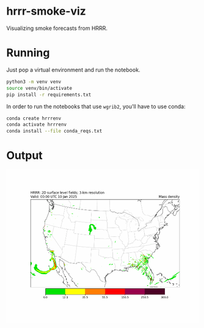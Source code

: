 # hrrr-smoke-viz
Visualizing smoke forecasts from HRRR.

# Running
Just pop a virtual environment and run the notebook.

```bash
python3 -m venv venv
source venv/bin/activate
pip install -r requirements.txt
```

In order to run the notebooks that use `wgrib2`, you'll have to use conda:

```bash
conda create hrrrenv
conda activate hrrrenv
conda install --file conda_reqs.txt
```
# Output
![](images/full_forecast.gif)
